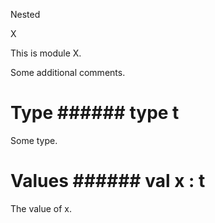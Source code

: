 Nested

X

This   is   module   X. 

Some   additional   comments. 



# Type ######  type       t             

Some   type. 



# Values ######  val       x   :   t       

The   value   of   x. 



